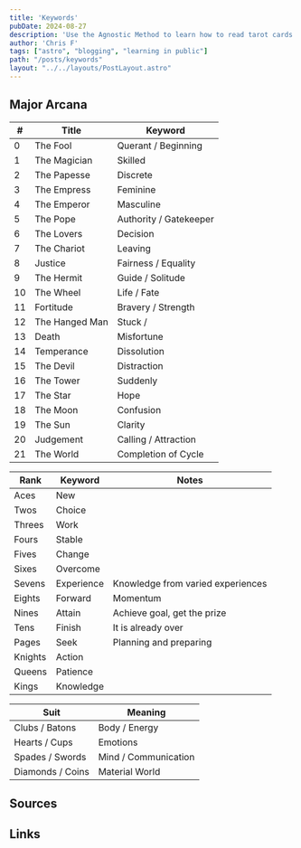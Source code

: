 ```yaml
---
title: 'Keywords'
pubDate: 2024-08-27
description: 'Use the Agnostic Method to learn how to read tarot cards.'
author: 'Chris F'
tags: ["astro", "blogging", "learning in public"]
path: "/posts/keywords"
layout: "../../layouts/PostLayout.astro"
---
```

## Major Arcana


| #   | Title          | Keyword                |
| --- | -------------- | ---------------------- |
| 0   | The Fool       | Querant / Beginning                      |
| 1   | The Magician   | Skilled                |
| 2   | The Papesse    | Discrete               |
| 3   | The Empress    | Feminine               |
| 4   | The Emperor    | Masculine              |
| 5   | The Pope       | Authority / Gatekeeper |
| 6   | The Lovers     | Decision               |
| 7   | The Chariot    | Leaving                |
| 8   | Justice        | Fairness / Equality    |
| 9   | The Hermit     | Guide / Solitude       |
| 10  | The Wheel      | Life / Fate            |
| 11  | Fortitude      | Bravery / Strength     |
| 12  | The Hanged Man | Stuck /                |
| 13  | Death          | Misfortune             |
| 14  | Temperance     | Dissolution            |
| 15  | The Devil      | Distraction  |
| 16  | The Tower      | Suddenly              |
| 17  | The Star       | Hope                   |
| 18  | The Moon       | Confusion              |
| 19  | The Sun        | Clarity                |
| 20  | Judgement      | Calling / Attraction   |
| 21  | The World      | Completion of Cycle    |

| Rank    | Keyword    | Notes                              |
| ------- | ---------- | ---------------------------------- |
| Aces    | New        |                                    |
| Twos    | Choice     |                                    |
| Threes  | Work       |                                    |
| Fours   | Stable     |                                    |
| Fives   | Change     |                                    |
| Sixes   | Overcome   |                                    |
| Sevens  | Experience | Knowledge from varied experiences  |
| Eights  | Forward    | Momentum |
| Nines   | Attain     | Achieve goal, get the prize        |
| Tens    | Finish     | It is already over                 |
| Pages   | Seek       | Planning and preparing            |
| Knights | Action     |                                    |
| Queens  | Patience   |                                    |
| Kings   | Knowledge  |                                    |

| Suit             | Meaning              |
| ---------------- | -------------------- |
| Clubs / Batons   | Body / Energy        |
| Hearts / Cups    | Emotions             |
| Spades / Swords  | Mind / Communication |
| Diamonds / Coins | Material World       |


## Sources

## Links
